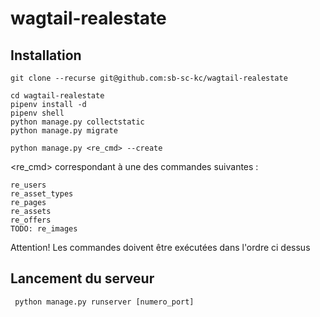 # wagtail-realestate 

## Installation

    git clone --recurse git@github.com:sb-sc-kc/wagtail-realestate
  
    cd wagtail-realestate
    pipenv install -d
    pipenv shell
    python manage.py collectstatic
    python manage.py migrate
  
    python manage.py <re_cmd> --create 
  
<re_cmd> correspondant à une des commandes suivantes :
   
    re_users
    re_asset_types
    re_pages
    re_assets
    re_offers
    TODO: re_images

 Attention! Les commandes doivent être exécutées dans l'ordre ci dessus
 
 ## Lancement du serveur
 
     python manage.py runserver [numero_port]
